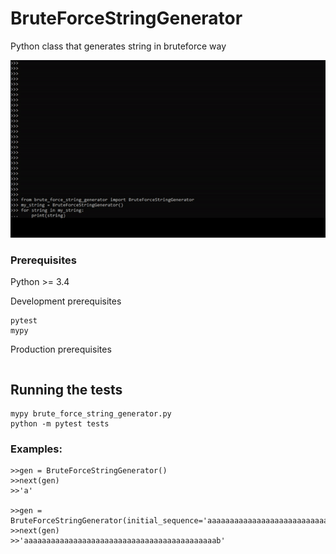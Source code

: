 # BruteForceStringGenerator
Python class that generates string in bruteforce way

![](docs/string_gen.gif)

### Prerequisites
Python  >= 3.4

Development prerequisites

```
pytest
mypy
```

Production prerequisites

```

```

## Running the tests

```
mypy brute_force_string_generator.py
python -m pytest tests
```


### Examples:

```
>>gen = BruteForceStringGenerator()
>>next(gen)
>>'a'

>>gen = BruteForceStringGenerator(initial_sequence='aaaaaaaaaaaaaaaaaaaaaaaaaaaaaaaaaaaaaaaaaaaa')
>>next(gen)
>>'aaaaaaaaaaaaaaaaaaaaaaaaaaaaaaaaaaaaaaaaaaab'
```
